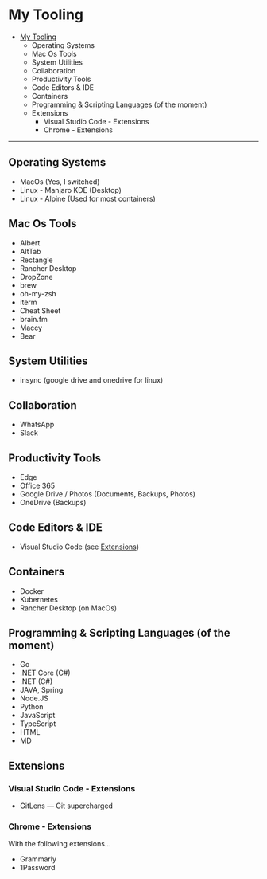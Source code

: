 # My Tooling
- [My Tooling](#my-tooling)
  - [<a name="OperatingSystems"></a>Operating Systems](#operating-systems)
  - [<a name="MacOsTools"></a>Mac Os Tools](#mac-os-tools)
  - [<a name="SystemUtilities"></a>System Utilities](#system-utilities)
  - [<a name="Collaboration"></a>Collaboration](#collaboration)
  - [<a name="ProductivityTools"></a>Productivity Tools](#productivity-tools)
  - [<a name="CodeEditors"></a>Code Editors & IDE](#code-editors--ide)
  - [<a name="Containers"></a>Containers](#containers)
  - [<a name="ProgrammingScriptingLanguages"></a>Programming & Scripting Languages (of the moment)](#programming--scripting-languages-of-the-moment)
  - [<a name="Extensions"></a>Extensions](#extensions)
    - [<a name="VisualStudioCode-Extensions"></a>Visual Studio Code - Extensions](#visual-studio-code---extensions)
    - [<a name="Chrome-Extensions"></a>Chrome - Extensions](#chrome---extensions)
---

## <a name="OperatingSystems"></a>Operating Systems

- MacOs (Yes, I switched)
- Linux - Manjaro KDE (Desktop)
- Linux - Alpine (Used for most containers)

## <a name="MacOsTools"></a>Mac Os Tools

- Albert
- AltTab
- Rectangle
- Rancher Desktop
- DropZone
- brew
- oh-my-zsh
- iterm 
- Cheat Sheet
- brain.fm
- Maccy
- Bear
## <a name="SystemUtilities"></a>System Utilities

- insync (google drive and onedrive for linux)

## <a name="Collaboration"></a>Collaboration

- WhatsApp
- Slack

## <a name="ProductivityTools"></a>Productivity Tools

- Edge
- Office 365
- Google Drive / Photos (Documents, Backups, Photos)
- OneDrive (Backups)

## <a name="CodeEditors"></a>Code Editors & IDE

- Visual Studio Code (see [Extensions](#VisualStudioCode-Extensions))

## <a name="Containers"></a>Containers

- Docker
- Kubernetes
- Rancher Desktop (on MacOs)

## <a name="ProgrammingScriptingLanguages"></a>Programming & Scripting Languages (of the moment)

- Go
- .NET Core (C#)
- .NET (C#)
- JAVA, Spring
- Node.JS
- Python
- JavaScript
- TypeScript
- HTML
- MD

## <a name="Extensions"></a>Extensions

### <a name="VisualStudioCode-Extensions"></a>Visual Studio Code - Extensions

- GitLens — Git supercharged

### <a name="Chrome-Extensions"></a>Chrome - Extensions

With the following extensions...

- Grammarly
- 1Password
